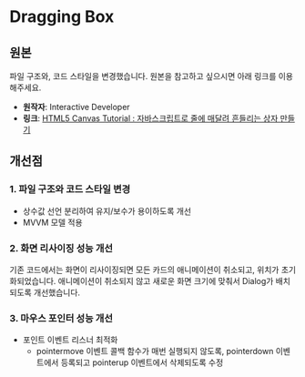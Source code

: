 # Dragging Box

## 원본

파일 구조와, 코드 스타일을 변경했습니다. 원본을 참고하고 싶으시면 아래 링크를 이용해주세요.

- **원작자**: Interactive Developer
- **링크**: [HTML5 Canvas Tutorial : 자바스크립트로 줄에 매달려 흔들리는 상자 만들기](https://www.youtube.com/watch?v=XNxkVVK6m80&list=PLGf_tBShGSDNGHhFBT4pKFRMpiBrZJXCm&index=3)

## 개선점

### 1. 파일 구조와 코드 스타일 변경

- 상수값 선언 분리하여 유지/보수가 용이하도록 개선
- MVVM 모델 적용

### 2. 화면 리사이징 성능 개선

기존 코드에서는 화면이 리사이징되면 모든 카드의 애니메이션이 취소되고, 위치가 초기화되었습니다. 애니메이션이 취소되지 않고 새로운 화면 크기에 맞춰서 Dialog가 배치되도록 개선했습니다.

### 3. 마우스 포인터 성능 개선

- 포인트 이벤트 리스너 최적화
  - pointermove 이벤트 콜백 함수가 매번 실행되지 않도록, pointerdown 이벤트에서 등록되고 pointerup 이벤트에서 삭제되도록 수정
